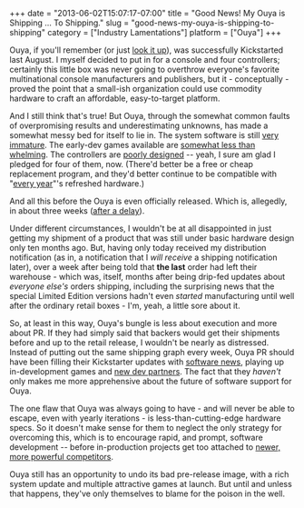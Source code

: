 +++
date = "2013-06-02T15:07:17-07:00"
title = "Good News!  My Ouya is Shipping ... To Shipping."
slug = "good-news-my-ouya-is-shipping-to-shipping"
category = ["Industry Lamentations"]
platform = ["Ouya"]
+++

Ouya, if you'll remember (or just <a href="http://www.kickstarter.com/projects/ouya/ouya-a-new-kind-of-video-game-console">look it up</a>), was successfully Kickstarted last August.  I myself decided to put in for a console and four controllers; certainly this little box was never going to overthrow everyone's favorite multinational console manufacturers and publishers, but it - conceptually - proved the point that a small-ish organization could use commodity hardware to craft an affordable, easy-to-target platform.

And I still think that's true!  But Ouya, through the somewhat common faults of overpromising results and underestimating unknowns, has made a somewhat messy bed for itself to lie in.  The system software is still <a href="http://www.joystiq.com/2013/04/17/ouya-kickstarter-review/">very immature</a>.  The early-dev games available are <a href="http://www.joystiq.com/2013/03/28/ouya-joystiq-goes-hands-on/">somewhat less than whelming</a>.  The controllers are <a href="http://www.joystiq.com/2013/04/10/ouya-joystiq-takes-a-closer-look/">poorly designed</a> -- yeah, I sure am glad I pledged for four of them, now.  (There'd better be a free or cheap replacement program, and they'd better continue to be compatible with "<a href="http://www.joystiq.com/2013/02/07/expect-new-ouya-console-every-year/">every year</a>"'s refreshed hardware.)

And all this before the Ouya is even officially released.  Which is, allegedly, in about three weeks (<a href="http://www.joystiq.com/2013/05/09/ouya-launch-delayed-to-june-25-controller-defect-being-fixed/">after a delay</a>).

Under different circumstances, I wouldn't be at all disappointed in just getting my shipment of a product that was still under basic hardware design only ten months ago.  But, having only today received my distribution notification (as in, a notification that I <i>will receive</i> a shipping notification later), over a week after being told that <b>the last</b> order had left their warehouse - which was, itself, months after being drip-fed updates about <i>everyone else's</i> orders shipping, including the surprising news that the special Limited Edition versions hadn't even <i>started</i> manufacturing until well after the ordinary retail boxes - I'm, yeah, a little sore about it.

So, at least in this way, Ouya's bungle is less about execution and more about PR.  If they had simply said that backers would get their shipments before and up to the retail release, I wouldn't be nearly as distressed.  Instead of putting out the same shipping graph every week, Ouya PR should have been filling their Kickstarter updates with <a href="http://www.joystiq.com/2013/03/07/ouya-opens-app-store-to-devs-producing-mini-documentary-series/">software news</a>, playing up in-development games and <a href="http://www.joystiq.com/2013/04/22/kellee-santiago-on-ouya-wrangling-developers-dubstep/">new dev partners</a>.  The fact that they <i>haven't</i> only makes me more apprehensive about the future of software support for Ouya.

The one flaw that Ouya was always going to have - and will never be able to escape, even with yearly iterations - is less-than-cutting-edge hardware specs.  So it doesn't make sense for them to neglect the only strategy for overcoming this, which is to encourage rapid, and prompt, software development -- before in-production projects get too attached to <a href="http://www.joystiq.com/2013/05/17/nvidia-shield-pre-orders-open-early-as-in-right-now/">newer, more powerful competitors</a>.

Ouya still has an opportunity to undo its bad pre-release image, with a rich system update and multiple attractive games at launch.  But until and unless that happens, they've only themselves to blame for the poison in the well.